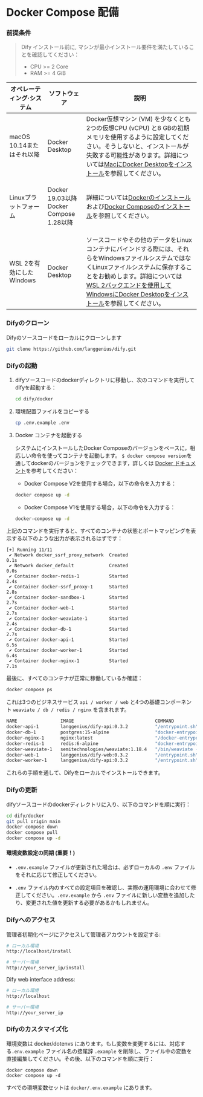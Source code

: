 # Docker Compose 配備

### 前提条件

> Dify インストール前に, マシンが最小インストール要件を満たしていることを確認してください：
> - CPU >= 2 Core
> - RAM >= 4 GiB

| オペレーティング·システム      | ソフトウェア                                                             | 説明                                                                                                                                                                                     |
| -------------------------- | -------------------------------------------------------------- | ------------------------------------------------------------------------------------------------------------------------------------------------------------------------------------ |
| macOS 10.14またはそれ以降    | Docker Desktop                                                 | Docker仮想マシン (VM) を少なくとも2つの仮想CPU (vCPU) と8 GBの初期メモリを使用するように設定してください。そうしないと、インストールが失敗する可能性があります。詳細については[MacにDocker Desktopをインストール](https://docs.docker.com/desktop/mac/install/)を参照してください。 |
| Linuxプラットフォーム       | <p>Docker 19.03以降<br>Docker Compose 1.28以降</p>          | 詳細については[Dockerのインストール](https://docs.docker.com/engine/install/)および[Docker Composeのインストール](https://docs.docker.com/compose/install/)を参照してください。 |
| WSL 2を有効にしたWindows | <p>Docker Desktop<br></p>                                      | ソースコードやその他のデータをLinuxコンテナにバインドする際には、それらをWindowsファイルシステムではなくLinuxファイルシステムに保存することをお勧めします。詳細については[WSL 2バックエンドを使用してWindowsにDocker Desktopをインストール](https://docs.docker.com/desktop/windows/install/#wsl-2-backend)を参照してください。 |

### Difyのクローン

Difyのソースコードをローカルにクローンします

```bash
git clone https://github.com/langgenius/dify.git
```

### Difyの起動

1. difyソースコードのdockerディレクトリに移動し、次のコマンドを実行してdifyを起動する：

    ```bash
    cd dify/docker
    ```

2. 環境配置ファイルをコピーする

    ```bash
    cp .env.example .env
    ```

3. Docker コンテナを起動する

    システムにインストールしたDocker Composeのバージョンをベースに，相応しい命令を使ってコンテナを起動します。 `$ docker compose version`を通してdockerのバージョンをチェックできます，詳しくは [Docker ドキュメント](https://docs.docker.com/compose/#compose-v2-and-the-new-docker-compose-command)を参考してください：

    - Docker Compose V2を使用する場合，以下の命令を入力する：
  
    ```bash
    docker compose up -d
    ```

    - Docker Compose V1を使用する場合，以下の命令を入力する：

    ```bash
    docker-compose up -d
    ```

上記のコマンドを実行すると、すべてのコンテナの状態とポートマッピングを表示する以下のような出力が表示されるはずです：

```Shell
[+] Running 11/11
 ✔ Network docker_ssrf_proxy_network  Created                                                                 0.1s 
 ✔ Network docker_default             Created                                                                 0.0s 
 ✔ Container docker-redis-1           Started                                                                 2.4s 
 ✔ Container docker-ssrf_proxy-1      Started                                                                 2.8s 
 ✔ Container docker-sandbox-1         Started                                                                 2.7s 
 ✔ Container docker-web-1             Started                                                                 2.7s 
 ✔ Container docker-weaviate-1        Started                                                                 2.4s 
 ✔ Container docker-db-1              Started                                                                 2.7s 
 ✔ Container docker-api-1             Started                                                                 6.5s 
 ✔ Container docker-worker-1          Started                                                                 6.4s 
 ✔ Container docker-nginx-1           Started                                                                 7.1s
```

最後に、すべてのコンテナが正常に稼働しているか確認：

```bash
docker compose ps
```

これは3つのビジネスサービス `api / worker / web` と4つの基礎コンポーネント `weaviate / db / redis / nginx` を含まれます。

```bash
NAME                IMAGE                              COMMAND                  SERVICE             CREATED             STATUS              PORTS
docker-api-1        langgenius/dify-api:0.3.2          "/entrypoint.sh"         api                 4 seconds ago       Up 2 seconds        80/tcp, 5001/tcp
docker-db-1         postgres:15-alpine                 "docker-entrypoint.s…"   db                  4 seconds ago       Up 2 seconds        0.0.0.0:5432->5432/tcp
docker-nginx-1      nginx:latest                       "/docker-entrypoint.…"   nginx               4 seconds ago       Up 2 seconds        0.0.0.0:80->80/tcp
docker-redis-1      redis:6-alpine                     "docker-entrypoint.s…"   redis               4 seconds ago       Up 3 seconds        6379/tcp
docker-weaviate-1   semitechnologies/weaviate:1.18.4   "/bin/weaviate --hos…"   weaviate            4 seconds ago       Up 3 seconds        
docker-web-1        langgenius/dify-web:0.3.2          "/entrypoint.sh"         web                 4 seconds ago       Up 3 seconds        80/tcp, 3000/tcp
docker-worker-1     langgenius/dify-api:0.3.2          "/entrypoint.sh"         worker              4 seconds ago       Up 2 seconds        80/tcp, 5001/tcp
```

これらの手順を通して、Difyをローカルでインストールできます。

### Difyの更新

difyソースコードのdockerディレクトリに入り、以下のコマンドを順に実行：

```bash
cd dify/docker
git pull origin main
docker compose down
docker compose pull
docker compose up -d
```

#### 環境変数設定の同期 (重要！)

* `.env.example` ファイルが更新された場合は、必ずローカルの `.env` ファイルをそれに応じて修正してください。

* `.env` ファイル内のすべての設定項目を確認し、実際の運用環境に合わせて修正してください。`.env.example` から `.env` ファイルに新しい変数を追加したり、変更された値を更新する必要があるかもしれません。

### Difyへのアクセス

管理者初期化ページにアクセスして管理者アカウントを設定する:

```bash
# ローカル環境
http://localhost/install

# サーバー環境
http://your_server_ip/install
```

Dify web interface address:

```bash
# ローカル環境
http://localhost

# サーバー環境
http://your_server_ip
```

### Difyのカスタマイズ化

環境変数は docker/dotenvs にあります。もし変数を変更するには、対応する`.env.example` ファイル名の接尾辞 `.example` を削除し、ファイル中の変数を直接編集してください。その後、以下のコマンドを順に実行：

```
docker compose down
docker compose up -d
```

すべでの環境変数セットは `docker/.env.example` にあります。

